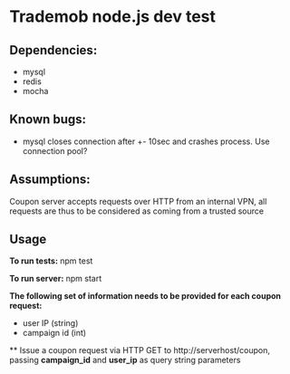 # Trademob node.js dev test

## Dependencies:
 - mysql
 - redis
 - mocha

## Known bugs:
 - mysql closes connection after +- 10sec and crashes process. Use connection pool?

## Assumptions:
Coupon server accepts requests over HTTP from an internal VPN, all requests are thus to be considered as coming from
a trusted source

## Usage

**To run tests:**
npm test

**To run server:**
npm start

**The following set of information needs to be provided for each coupon request:**
 - user IP (string)
 - campaign id (int)

** Issue a coupon request via HTTP GET to http://serverhost/coupon, passing **campaign_id** and **user_ip** as query
 string parameters